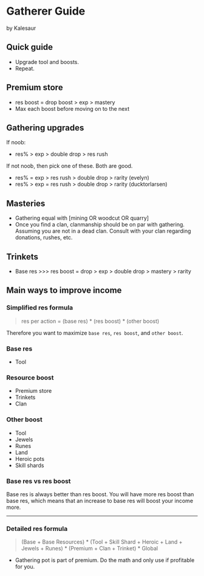 # Gatherer Guide

by Kalesaur

## Quick guide

- Upgrade tool and boosts.
- Repeat.

## Premium store

- res boost = drop boost > exp > mastery
- Max each boost before moving on to the next

## Gathering upgrades

If noob:

- res% > exp > double drop > res rush

If not noob, then pick one of these. Both are good.

- res% = exp > res rush > double drop > rarity (evelyn)
- res% > exp = res rush > double drop > rarity (ducktorlarsen)

## Masteries

- Gathering equal with [mining OR woodcut OR quarry]
- Once you find a clan, clanmanship should be on par with gathering. Assuming you are not in a dead clan. Consult with your clan regarding donations, rushes, etc.

## Trinkets

- Base res >>> res boost = drop > exp > double drop > mastery > rarity

## Main ways to improve income


### Simplified res formula

> res per action = (base res) \* (res boost) \* (other boost)

Therefore you want to maximize `base res`, `res boost`, and `other boost`.

### Base res

- Tool

### Resource boost

- Premium store
- Trinkets
- Clan

### Other boost

- Tool
- Jewels
- Runes
- Land
- Heroic pots
- Skill shards

### Base res vs res boost

Base res is always better than res boost. You will have more res boost than base res, which means that an increase to base res will boost your income more.

***

### Detailed res formula

> (Base + Base Resources) \* (Tool + Skill Shard + Heroic + Land + Jewels + Runes) \* (Premium + Clan + Trinket) \* Global

- Gathering pot is part of premium. Do the math and only use if profitable for you.
